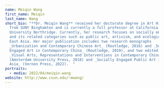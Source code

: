```yaml
---
name: Meiqin Wang
first_name: Meiqin
last_name: Wang
short_bio: "**Dr. Meiqin Wang** received her doctorate degree in Art History
  from SUNY Binghamton and is currently a full professor at California State
  University Northridge. Currently, her research focuses on socially engaged art
  and its related categories such as public art, artivism, and ecological art in
  East Asia. Her major publication includes two research monographs
  _Urbanization and Contemporary Chinese Art_ (Routledge, 2016) and _Socially
  Engaged Art in Contemporary China_ (Routledge, 2019), and two edited volumes,
  _Visual Arts, Representations and Interventions in Contemporary China_
  (Amsterdam University Press, 2018) and _Socially Engaged Public Art in East
  Asia_ (Vernon Press, 2022).  "
portraits:
  - media: 2022/04/meiqin-wang
website: http://www.csun.edu/~mwang/
---
```

